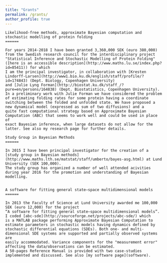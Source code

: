 ```yaml
---
title: "Grants"
permalink: /grants/
author_profile: true
---
```

    
    
    Likelihood-free methods, approximate Bayesian computation and stochastic modelling of protein folding
    ======

    For years 2014-2018 I have been granted 3,360,000 SEK (euro 380,000) from the Swedish research council for the interdisciplinary project 
    "Statistical Inference and Stochastic Modelling of Protein Folding" ([here is an accessible description](http://www.maths.lu.se/index.php?id=85411)) for which 
    I am the principal investigator, in collaboration with [Kresten Lindorff-Larsen](http://www1.bio.ku.dk/english/staff/profile/?id=174843) (Dept. Biology, Copenhagen University) 
    and [Julie Lyng Forman](http://biostat.ku.dk/staff_/?pure=en/persons/164838) (Dept. Biostatistics, Copenhagen University).
    In a preliminary work with Julie Forman we have considered the problem of estimating folding rates for some protein having a coordinate 
    switching between the folded and unfolded state. We have proposed a new dynamical model (expressed as sum of two diffusions) and a 
    quite fast computational strategy based on Approximate Bayesian Computation (ABC) that seems to work well and could be used in place of 
    exact Bayesian inference, when large datasets do not allow for the latter. See also my research page for further details.

    Study Group in Bayesian Methods
    ======

    In 2015 I have been principal investigator for the creation of a [study group in Bayesian methods](http://www.maths.lth.se/matstat/staff/umberto/bayes-asg.html) at Lund University (SEK 100,000). 
    The study group has organized a number of well attended acivities during year 2016 for the promotion and understanding of Bayesian modelling. 
    

    A software for fitting general state–space multidimensional models
    ======

    In 2013 the Faculty of Science at Lund University awarded me 100,000 SEK (euro 12,000) for the project 
    “A software for fitting general state–space multidimensional models”. I coded [abc-sde](http://sourceforge.net/projects/abc-sde/) which 
    is a MATLAB package performing Approximate Bayesian Computation to estimate parameters in stochastic models having dynamics defined by 
    stochastic differential equations (SDEs). Both one- and multi-dimensional SDE systems are supported and partially observed systems are 
    easily accommodated. Variance components for the "measurement error" affecting the data/observations can be estimated. 
    A 50-pages Reference Manual is provided with two case-studies implemented and discussed. See also [my software page](software). 

